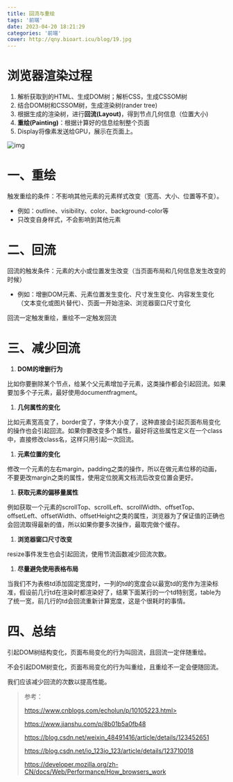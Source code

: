 ```yaml
---
title: 回流与重绘
tags: '前端'
date: 2023-04-20 18:21:29
categories: '前端'
cover: http://qny.bioart.icu/blog/19.jpg
---
```


# 浏览器渲染过程

1. 解析获取到的HTML、生成DOM树；解析CSS，生成CSSOM树
2. 结合DOM树和CSSOM树，生成渲染树(rander tree)
3. 根据生成的渲染树，进行**回流(Layout)**，得到节点几何信息（位置大小)
4. **重绘(Painting)**：根据计算好的信息绘制整个页面
5. Display将像素发送给GPU，展示在页面上。

![img](http://qny.bioart.icu/blog/20.png)

# 一、重绘

触发重绘的条件：不影响其他元素的元素样式改变（宽高、大小、位置等不变）。

- 例如：outline、visibility、color、background-color等
- 只改变自身样式，不会影响到其他元素

# 二、回流

回流的触发条件：元素的大小或位置发生改变（当页面布局和几何信息发生改变的时候）

- 例如：增删DOM元素、元素位置发生变化、尺寸发生变化、内容发生变化（文本变化或图片替代）、页面一开始渲染、浏览器窗口尺寸变化

回流一定触发重绘，重绘不一定触发回流

# 三、减少回流

1. **DOM的增删行为**

比如你要删除某个节点，给某个父元素增加子元素，这类操作都会引起回流。如果要加多个子元素，最好使用documentfragment。

1. **几何属性的变化**

比如元素宽高变了，border变了，字体大小变了，这种直接会引起页面布局变化的操作也会引起回流。如果你要改变多个属性，最好将这些属性定义在一个class中，直接修改class名，这样只用引起一次回流。

1. **元素位置的变化**

修改一个元素的左右margin，padding之类的操作，所以在做元素位移的动画，不要更改margin之类的属性，使用定位脱离文档流后改变位置会更好。

1. **获取元素的偏移量属性**

例如获取一个元素的scrollTop、scrollLeft、scrollWidth、offsetTop、offsetLeft、offsetWidth、offsetHeight之类的属性，浏览器为了保证值的正确也会回流取得最新的值，所以如果你要多次操作，最取完做个缓存。

1. **浏览器窗口尺寸改变**

resize事件发生也会引起回流，使用节流函数减少回流次数。

1. **尽量避免使用表格布局**

当我们不为表格td添加固定宽度时，一列的td的宽度会以最宽td的宽作为渲染标准，假设前几行td在渲染时都渲染好了，结果下面某行的一个td特别宽，table为了统一宽，前几行的td会回流重新计算宽度，这是个很耗时的事情。

# 四、总结

引起DOM树结构变化，页面布局变化的行为叫回流，且回流一定伴随重绘。

不会引起DOM树变化，页面布局变化的行为叫重绘，且重绘不一定会便随回流。

我们应该减少回流的次数以提高性能。

> 参考：
>
> https://www.cnblogs.com/echolun/p/10105223.html>
>
> <https://www.jianshu.com/p/8b01b5a0fb48>
>
> <https://blog.csdn.net/weixin_48491416/article/details/123452651>
>
> <https://blog.csdn.net/io_123io_123/article/details/123710018>
>
> <https://developer.mozilla.org/zh-CN/docs/Web/Performance/How_browsers_work>

